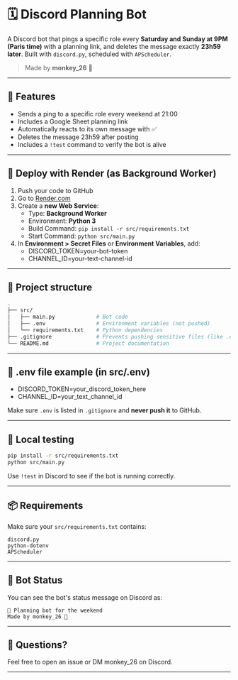 # 🗓️ Discord Planning Bot

A Discord bot that pings a specific role every **Saturday and Sunday at 9PM (Paris time)** with a planning link, and deletes the message exactly **23h59 later**. Built with `discord.py`, scheduled with `APScheduler`.

> Made by **monkey_26** 🐒

---

## 📌 Features

- Sends a ping to a specific role every weekend at 21:00
- Includes a Google Sheet planning link
- Automatically reacts to its own message with ✅
- Deletes the message 23h59 after posting
- Includes a `!test` command to verify the bot is alive

---

## 🚀 Deploy with Render (as Background Worker)

1. Push your code to GitHub
2. Go to [Render.com](https://render.com)
3. Create a **new Web Service**:
   - Type: **Background Worker**
   - Environment: **Python 3**
   - Build Command: `pip install -r src/requirements.txt`
   - Start Command: `python src/main.py`
4. In **Environment > Secret Files** or **Environment Variables**, add:
    - DISCORD_TOKEN=your-bot-token
    - CHANNEL_ID=your-text-channel-id

---

## 📁 Project structure

```bash
.
├── src/
│   ├── main.py             # Bot code
│   ├── .env                # Environment variables (not pushed)
│   └── requirements.txt    # Python dependencies
├── .gitignore              # Prevents pushing sensitive files (like .env)
└── README.md               # Project documentation
```

---

## 🔐 .env file example (in src/.env)

- DISCORD_TOKEN=your_discord_token_here
- CHANNEL_ID=your_text_channel_id

Make sure `.env` is listed in `.gitignore` and **never push it** to GitHub.

---

## 🧪 Local testing

```bash
pip install -r src/requirements.txt
python src/main.py
```

Use `!test` in Discord to see if the bot is running correctly.

---

## 📦 Requirements

Make sure your `src/requirements.txt` contains:
```
discord.py
python-dotenv
APScheduler
```

---

## 🤖 Bot Status

You can see the bot's status message on Discord as:
```
🔔 Planning bot for the weekend
Made by monkey_26 🐒
```

---

## 💬 Questions?

Feel free to open an issue or DM monkey_26 on Discord.

---
